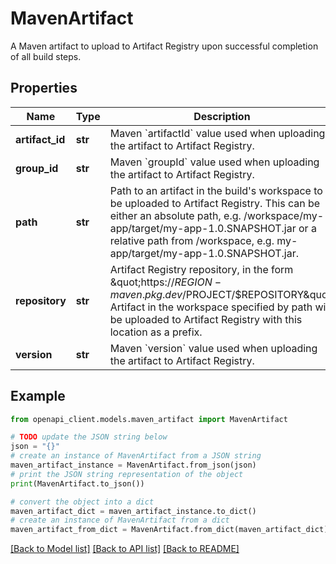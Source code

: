 # MavenArtifact

A Maven artifact to upload to Artifact Registry upon successful completion of all build steps.

## Properties

Name | Type | Description | Notes
------------ | ------------- | ------------- | -------------
**artifact_id** | **str** | Maven &#x60;artifactId&#x60; value used when uploading the artifact to Artifact Registry. | [optional] 
**group_id** | **str** | Maven &#x60;groupId&#x60; value used when uploading the artifact to Artifact Registry. | [optional] 
**path** | **str** | Path to an artifact in the build&#39;s workspace to be uploaded to Artifact Registry. This can be either an absolute path, e.g. /workspace/my-app/target/my-app-1.0.SNAPSHOT.jar or a relative path from /workspace, e.g. my-app/target/my-app-1.0.SNAPSHOT.jar. | [optional] 
**repository** | **str** | Artifact Registry repository, in the form \&quot;https://$REGION-maven.pkg.dev/$PROJECT/$REPOSITORY\&quot; Artifact in the workspace specified by path will be uploaded to Artifact Registry with this location as a prefix. | [optional] 
**version** | **str** | Maven &#x60;version&#x60; value used when uploading the artifact to Artifact Registry. | [optional] 

## Example

```python
from openapi_client.models.maven_artifact import MavenArtifact

# TODO update the JSON string below
json = "{}"
# create an instance of MavenArtifact from a JSON string
maven_artifact_instance = MavenArtifact.from_json(json)
# print the JSON string representation of the object
print(MavenArtifact.to_json())

# convert the object into a dict
maven_artifact_dict = maven_artifact_instance.to_dict()
# create an instance of MavenArtifact from a dict
maven_artifact_from_dict = MavenArtifact.from_dict(maven_artifact_dict)
```
[[Back to Model list]](../README.md#documentation-for-models) [[Back to API list]](../README.md#documentation-for-api-endpoints) [[Back to README]](../README.md)



